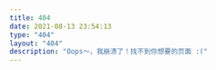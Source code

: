 ```yaml
---
title: 404
date: 2021-08-13 23:54:13
type: "404"
layout: "404"
description: "Oops～，我崩溃了！找不到你想要的页面 :("
---
```

